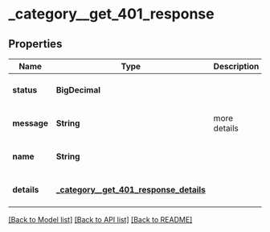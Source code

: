 # \_category\_\_get_401_response

## Properties

| Name        | Type                                                                                 | Description  | Notes                               |
| ----------- | ------------------------------------------------------------------------------------ | ------------ | ----------------------------------- |
| **status**  | **BigDecimal**                                                                       |              | [optional] [default to 401]         |
| **message** | **String**                                                                           | more details | [optional] [default to null]        |
| **name**    | **String**                                                                           |              | [optional] [default to TokenFailed] |
| **details** | [**\_category\_\_get_401_response_details**](_category__get_401_response_details.md) |              | [optional] [default to null]        |

[[Back to Model list]](../README.md#documentation-for-models) [[Back to API list]](../README.md#documentation-for-api-endpoints) [[Back to README]](../README.md)

